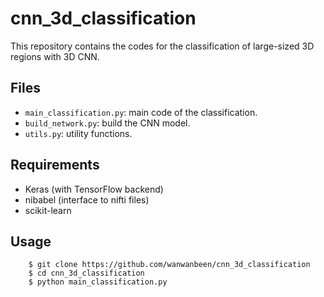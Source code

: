 # cnn_3d_classification

This repository contains the codes for the classification of large-sized 3D regions with 3D CNN.

## Files

* ```main_classification.py```: main code of the classification.
* ```build_network.py```: build the CNN model. 
* ```utils.py```: utility functions.

## Requirements

* Keras (with TensorFlow backend)
* nibabel (interface to nifti files)
* scikit-learn

## Usage

```
    $ git clone https://github.com/wanwanbeen/cnn_3d_classification
    $ cd cnn_3d_classification
    $ python main_classification.py
